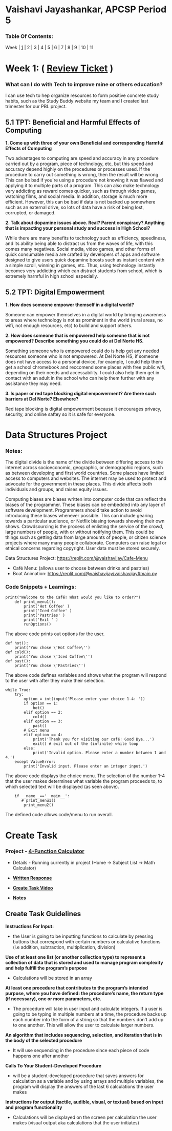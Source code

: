 # Vaishavi Jayashankar, APCSP Period 5

### Table Of Contents:
Week | [1](https://github.com/vaishavijay/vaishavijay.github.io/edit/main/README.md#week-) | 2 | 3 | 4 | 5 | 6 | 7 | 8 | 9 | 10 | 11

# Week 1: ( [Review Ticket](https://github.com/vaishavijay/pain.github.io/issues/1) )

### What can I do with Tech to improve mine or others education? 

I can use tech to hep organize resources to form positive concrete study habits, such as the Study Buddy website my team and I created last trimester for our PBL project.

## 5.1 TPT: Beneficial and Harmful Effects of Computing

**1. Come up with three of your own Beneficial and corresponding Harmful Effects of Computing**

Two advantages to computing are speed and accuracy in any procedure carried out by a program, piece of technology, etc, but this speed and accuracy depend highly on the procedures or processes used. If the procedure to carry out something is wrong, then the result will be wrong. This can be bad if you're using a procedure not knowing it was flawed and applying it to multiple parts of a program. This can also make technology very addicting as reward comes quicker, such as through video games, watching films, and social media. In addition, storage is much more efficient. However, this can be bad if data is not backed up somewhere such as an external drive, so lots of data have a risk of being lost, corrupted, or damaged.

**2. Talk about dopamine issues above. Real? Parent conspiracy? Anything that is impacting your personal study and success in High School?**

While there are many benefits to technology such as efficiency, speediness, and its ability being able to distract us from the waves of life, with this comes many negatives. Social media, video games, and other forms of quick consumable media are crafted by developers of apps and software designed to give users quick dopamine boosts such as instant content with a simple scroll, winning in games, etc. Thus, using technology instantly becomes very addicting which can distract students from school, which is extremely harmful in high school especially.

## 5.2 TPT: Digital Empowerment

**1. How does someone empower themself in a digital world?**

Someone can empower themselves in a digital world by bringing awareness to areas where technology is not as prominent in the world (rural areas, no wifi, not enough resources, etc) to build and support others.

**2. How does someone that is empowered help someone that is not empowered? Describe something you could do at Del Norte HS.**

Something someone who is empowered could do is help get any needed resources someone who is not empowered. At Del Norte HS, if someone does not have access to a personal device, for example, I could help them get a school chromebook and reccomend some places with free public wifi, depending on their needs and accessability. I could also help them get in contact with an adult in the school who can help them further with any assistance they may need.

**3. Is paper or red tape blocking digital empowerment? Are there such barriers at Del Norte? Elsewhere?**

Red tape blocking is digital empowerment because it encourages privacy, security, and online saftey so it is safe for everyone.

# Data Structures Project

### Notes: 

The digital divide is the name of the divide between differing access to the internet across socioeconomic, geographic, or demographic regions, such as between developing and first world countries. Some places have limited access to computers and websites. The internet may be used to protect and advocate for the government in these places. This divide affects both individuals and groups, and raises equity issues. 

Computing biases are biases written into computer code that can reflect the biases of the programmer. These biases can be embedded into any layer of software development. Programmers should take action to avoid introducing these biases whenever possible. This can include gearing towards a particular audience, or Netflix biasing towards showing their own shows.
Crowdsourcing is the process of enlisting the service of the crowd, large numbers of people, with or without notifying them. This could be things such as getting data from large amounts of people, or citizen science projects where many many people collaborate. 
Computers can raise legal or ethical concerns regarding copyright.
User data must be stored securely.

Data Structures Project: https://replit.com/@vaishavijay/Cafe-Menu
* Café Menu: (allows user to choose between drinks and pastries)
* Boat Animation: https://replit.com/@vaishavijay/vaishavijay#main.py

### Code Snippets + Learnings: 

    print("Welcome to the Café! What would you like to order?")
        def print_menu1():
            print('Hot Coffee' )
            print('Iced Coffee' )
            print('Pastries' )
            print('Exit ' )
            runOptions()

The above code prints out options for the user.

    def hot():
        print('You chose \'Hot Coffee\'')
    def cold():
        print('You chose \'Iced Coffee\'')
    def past():
        print('You chose \'Pastries\'')

The above code defines variables and shows what the program will respond to the user with after they make their selection.

    while True:
        try:
            option = int(input('Please enter your choice 1-4: '))
            if option == 1:
                hot()
            elif option == 2:
                cold()
            elif option == 3:
                past()
            # Exit menu    
            elif option == 4:  
                print('Thank you for visiting our café! Good Bye...')
                exit() # exit out of the (infinite) while loop
            else:
                print('Invalid option. Please enter a number between 1 and 4.')
        except ValueError:
            print('Invalid input. Please enter an integer input.')

The above code displays the choice menu. The selection of the number 1-4 that the user makes determines what variable the program proceeds to, to which selected text will be displayed (as seen above).

        if __name__=='__main__':
           # print_menu1()
            print_menu2()

The defined code allows code/menu to run overall.

# Create Task

### Project - [4-Function Calculator](https://docs.google.com/document/d/1ihcfASxU-qed3BZCdALNmFjTqxmxcIAFpRq286g-K6c/edit?usp=sharing)

* Details - Running currently in project (Home -> Subject List -> Math Calculator) 

* [**Written Response**](https://docs.google.com/document/d/1-cEOgEqU7CdsWWhsyQlTJNcKnc2usHczHN845HUrJl4/edit)

* [**Create Task Video**](https://drive.google.com/file/d/1__l-X63cNrEr4FOH9hwNYXpQ8KkSDkqX/view?usp=sharing)

* [**Notes**](https://docs.google.com/document/d/1Avc5kdhr4JB_pN7sum7et9n1Zrrovus6btT_LmoVAKU/edit?usp=sharing)


## Create Task Guidelines

**Instructions For Input:**

* the User is going to be inputting functions to calculate by pressing buttons that correspond with certain numbers or calculative functions (i.e addition, subtraction, multiplication, division)

**Use of at least one list (or another collection type) to represent a collection of data that is stored and used to manage program complexity and help fulfill the program’s purpose**

* Calculations will be stored in an array

**At least one procedure that contributes to the program’s intended purpose, where you have defined: the procedure’s name, the return type (if necessary), one or more parameters, etc.**

* The procedure will take in user input and calculate integers. If a user is going to be typing in multiple numbers at a time, the procedure backs up each number into the form of a string so that the numbers don't add up to one another. This will allow the user to calculate larger numbers.

**An algorithm that includes sequencing, selection, and iteration that is in the body of the selected procedure**

* It will use sequencing in the procedure since each piece of code happens one after another

**Calls To Your Student-Developed Procedure**

* will be a student-developed procedure that saves answers for calculation as a variable and by using arrays and multiple variables, the program will display the answers of the last 6 calculations the user makes

**Instructions for output (tactile, audible, visual, or textual) based on input and program functionality**

* Calculations will be displayed on the screen per calculation the user makes (visual output aka calculations that the user initiates)

